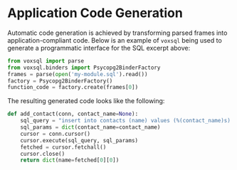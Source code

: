 
# Application Code Generation

Automatic code generation is achieved by transforming parsed frames into application-compliant code. Below is an example of `voxsql` being used to generate a programmatic interface for the SQL excerpt above:

```python
from voxsql import parse
from voxsql.binders import Psycopg2BinderFactory
frames = parse(open('my-module.sql').read())
factory = Psycopg2BinderFactory()
function_code = factory.create(frames[0])
```

The resulting generated code looks like the following:

```python
def add_contact(conn, contact_name=None):
    sql_query = "insert into contacts (name) values (%(contact_name)s) returning name ;"
    sql_params = dict(contact_name=contact_name)
    cursor = conn.cursor()
    cursor.execute(sql_query, sql_params)
    fetched = cursor.fetchall()
    cursor.close()
    return dict(name=fetched[0][0])
```
